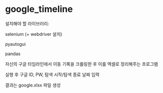# google_timeline

설치해야 할 라이브러리:

selenium (+ webdriver 설치)

pyautogui

pandas


자신의 구글 타임라인에서 이동 기록을 크롤링한 후 이를 엑셀로 정리해주는 프로그램

실행 후 구글 ID, PW, 탐색 시작/탐색 종료 날짜 입력

결과는 google.xlsx 파일 생성
